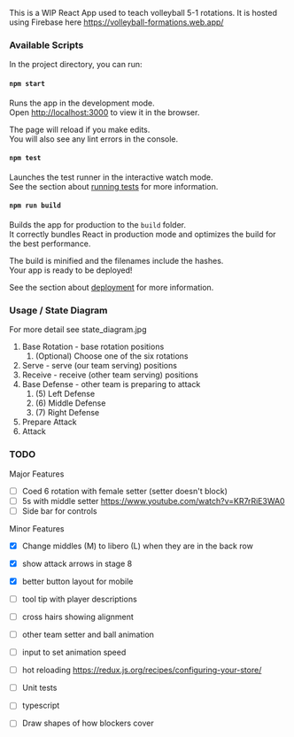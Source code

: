 This is a WIP React App used to teach volleyball 5-1 rotations. It is hosted using Firebase here
https://volleyball-formations.web.app/

### Available Scripts

In the project directory, you can run:

#### `npm start`

Runs the app in the development mode.<br />
Open [http://localhost:3000](http://localhost:3000) to view it in the browser.

The page will reload if you make edits.<br />
You will also see any lint errors in the console.

#### `npm test`

Launches the test runner in the interactive watch mode.<br />
See the section about [running tests](https://facebook.github.io/create-react-app/docs/running-tests) for more information.

#### `npm run build`

Builds the app for production to the `build` folder.<br />
It correctly bundles React in production mode and optimizes the build for the best performance.

The build is minified and the filenames include the hashes.<br />
Your app is ready to be deployed!

See the section about [deployment](https://facebook.github.io/create-react-app/docs/deployment) for more information.

### Usage / State Diagram
For more detail see state_diagram.jpg

1. Base Rotation - base rotation positions
    1. (Optional) Choose one of the six rotations
2. Serve - serve (our team serving) positions
3. Receive - receive (other team serving) positions
4. Base Defense - other team is preparing to attack
    1. (5) Left Defense
    2. (6) Middle Defense
    3. (7) Right Defense
8. Prepare Attack
9. Attack


### TODO

Major Features
- [ ] Coed 6 rotation with female setter (setter doesn't block)
- [ ] 5s with middle setter https://www.youtube.com/watch?v=KR7rRiE3WA0
- [ ] Side bar for controls

Minor Features
- [x] Change middles (M) to libero (L) when they are in the back row
- [x] show attack arrows in stage 8
- [x] better button layout for mobile
- [ ] tool tip with player descriptions
- [ ] cross hairs showing alignment
- [ ] other team setter and ball animation
- [ ] input to set animation speed
- [ ] hot reloading
https://redux.js.org/recipes/configuring-your-store/
- [ ] Unit tests
- [ ] typescript
- [ ] Draw shapes of how blockers cover

